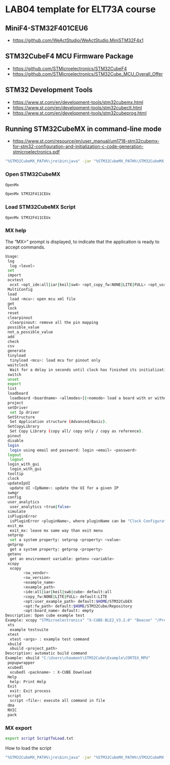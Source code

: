 # LAB04 template for ELT73A course 

## MiniF4-STM32F401CEU6
- https://github.com/WeActStudio/WeActStudio.MiniSTM32F4x1
  
## STM32CubeF4 MCU Firmware Package
- https://github.com/STMicroelectronics/STM32CubeF4
- https://github.com/STMicroelectronics/STM32Cube_MCU_Overall_Offer

## STM32 Development Tools
- https://www.st.com/en/development-tools/stm32cubemx.html
- https://www.st.com/en/development-tools/stm32cubeclt.html
- https://www.st.com/en/development-tools/stm32cubeprog.html

## Running STM32CubeMX in command-line mode
- https://www.st.com/resource/en/user_manual/um1718-stm32cubemx-for-stm32-configuration-and-initialization-c-code-generation-stmicroelectronics.pdf
  
```bash
"%STM32CubeMX_PATH%\jre\bin\java" -jar "%STM32CubeMX_PATH%\STM32CubeMX.exe" -i
```
### Open STM32CubeMX
```bash
OpenMx
```

```bash
OpenMx STM32F411CEUx
```

### Load STM32CubeMX Script

```bash
OpenMx STM32F411CEUx
```


### MX help
The “MX>” prompt is displayed, to indicate that the application is ready to accept commands.
```bash
Usage:
 log
  log <level>
 set
 import
 ocxtest
  ocxt <opt_ide:all|iar|keil|sw4> <opt_copy_fw:NONE|LITE|FULL> <opt_usr_cubex_path: open cube example test
 MultiConfig
 load
  load <mcu>: open mcu xml file
 get
 lock
 reset
 clearpinout
  clearpinout: remove all the pin mapping
 possible_value
 not_a_possible_value
 add
 check
 csv
 generate
 tinyload
  tinyload <mcu>: load mcu for pinout only
 waitclock
  Wait for a delay in seconds until clock has finished its initialization
 switch
 unset
 export
 list
 loadboard
  loadboard <boardname> <allmodes>]|<nomode> load a board with or without modes
 project
 setDriver
  set Ip driver
 SetStructure
  Set Application structure (Advanced/Basic).
 SetCopyLibrary
  Set Copy Library (copy all/ copy only / copy as reference).
 pinout
 disable
 login
  login using email and password: login <email> <password>
 logout
  logout
 login_with_gui
  login_with_gui
 tooltip
 clock
 updateIpUI
  update UI <IpName>: update the UI for a given IP
 swmgr
 config
 user_analytics
  user_analytics <true|false>
 simulate
 isPluginError
  isPluginError <pluginName>, where pluginName can be "Clock Configuration", "Pinout & Configuration"
 exit_mx
  exit_mx: leave mx same way than exit menu
 setprop
  set a system property: setprop <property> <value>
 getprop
  get a system property: getprop <property>
 getenv
  get an environment variable: getenv <variable>
 xcopy
  xcopy
        <sw_vendor>
        <sw_version>
        <example_name>
        <example_path>
        <ide:all|iar|keil|swb|cube> default:all
        <copy_fw:NONE|LITE|FULL> default:LITE
        <opt:user_example_path> default:$HOME/STM32CubEX
        <opt:fw_path> default:$HOME/STM32Cube/Repository
        <opt:board_name> default: empty
Description: Open cube example test
Example: xcopy "STMicroelectronics" "X-CUBE-BLE2_V3.2.0" "Beacon" "/Projects/NUCLEO-L476RG/Applications/Beacon" "all" "LITE" "" "" "NUCLEO-L476RG"
 xts
  example testsuite
 xtest
  xtest <args> : example test command
 xbuild
  xbuild <project_path>
Description: automatic build command
Example: xbuild "C:\Users\chaumont\STM32Cube\Example\CORTEX_MPU"
 popupwrapper
 xcubedl
  xcubedl <packname> : X-CUBE Download
 Help
  help: Print Help
 Exit
  exit: Exit process
 script
  script <file>: execute all command in file
 dma
 NVIC
 pack
 ```
### MX export 
```bash
export script ScriptToLoad.txt
```
How to load the script
```bash
"%STM32CubeMX_PATH%\jre\bin\java" -jar "%STM32CubeMX_PATH%\STM32CubeMX.exe" -s ScriptToLoad.txt
```


